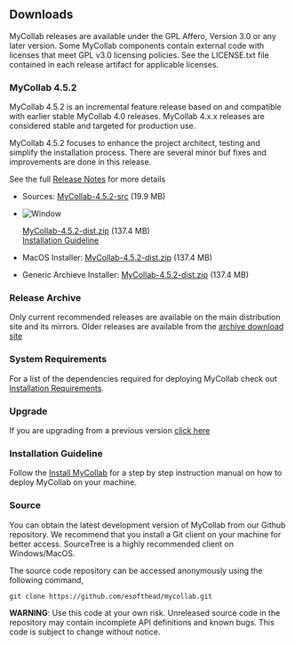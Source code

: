 ## Downloads

MyCollab releases are available under the GPL Affero, Version 3.0 or any later version. Some MyCollab components contain external code with licenses that meet GPL v3.0 licensing policies. See the LICENSE.txt file contained in each release artifact for applicable licenses.

### MyCollab 4.5.2

MyCollab 4.5.2 is an incremental feature release based on and compatible with earlier stable MyCollab 4.0 releases. MyCollab 4.x.x releases are considered stable and targeted for production use.

MyCollab 4.5.2 focuses to enhance the project architect, testing and simplify the installation process. There are several minor buf fixes and improvements are done in this release.

See the full [Release Notes](release-notes.html) for more details

* Sources: [MyCollab-4.5.2-src](https://github.com/esofthead/mycollab/archive/Release_4.5.1.zip) (19.9 MB)
* ![Window ](http://www.dragondisk.com/images/download-s3-client-backup-windows.png) 

  [MyCollab-4.5.2-dist.zip](https://github.com/esofthead/mycollab/releases/download/Release_4.5.1/mycollab-dist-4.5.1.zip) (137.4 MB)  
    [Installation Guideline](install-windows.html)
* MacOS Installer: [MyCollab-4.5.2-dist.zip](https://github.com/esofthead/mycollab/releases/download/Release_4.5.1/mycollab-dist-4.5.1.zip) (137.4 MB)
* Generic Archieve Installer: [MyCollab-4.5.2-dist.zip](https://github.com/esofthead/mycollab/releases/download/Release_4.5.1/mycollab-dist-4.5.1.zip) (137.4 MB)

### Release Archive

Only current recommended releases are available on the main distribution site and its mirrors. Older releases are available from the [archive download site](https://sourceforge.net/projects/mycollab/files/Previous%20Versions/)

### System Requirements
For a list of the dependencies required for deploying MyCollab check out [Installation Requirements](installation.html#System_Requirements).

### Upgrade
If you are upgrading from a previous version [click here](upgrade.html)

### Installation Guideline
Follow the [Install MyCollab](installation.html) for a step by step instruction manual  on how to deploy MyCollab on your machine.

### Source
You can obtain the latest development version of MyCollab from our Github repository. We recommend that you install a Git client on your machine for better access. SourceTree is a highly recommended client on Windows/MacOS.

The source code repository can be accessed anonymously using the following command,

```git clone https://github.com/esofthead/mycollab.git```

**WARNING**: Use this code at your own risk. Unreleased source code in the repository may contain incomplete API definitions and known bugs. This code is subject to change without notice.
